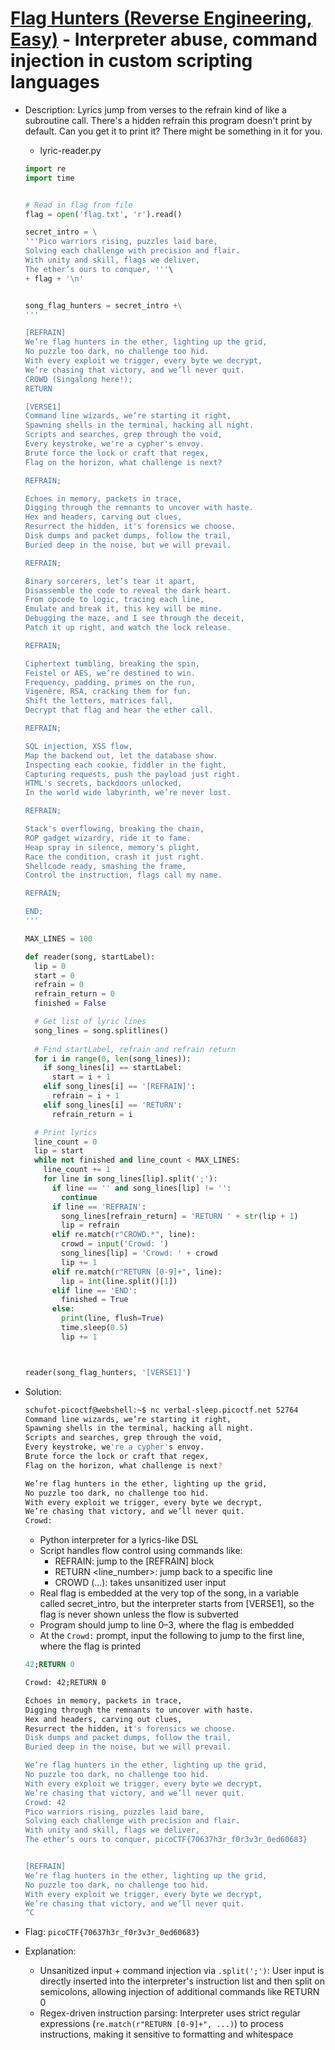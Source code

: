# [Flag Hunters (Reverse Engineering, Easy)](https://play.picoctf.org/practice/challenge/472) - Interpreter abuse, command injection in custom scripting languages

- Description: Lyrics jump from verses to the refrain kind of like a subroutine call. There's a hidden refrain this program doesn't print by default. Can you get it to print it? There might be something in it for you.
  - lyric-reader.py
  ```python
  import re
  import time
  
  
  # Read in flag from file
  flag = open('flag.txt', 'r').read()
  
  secret_intro = \
  '''Pico warriors rising, puzzles laid bare,
  Solving each challenge with precision and flair.
  With unity and skill, flags we deliver,
  The ether’s ours to conquer, '''\
  + flag + '\n'
  
  
  song_flag_hunters = secret_intro +\
  '''
  
  [REFRAIN]
  We’re flag hunters in the ether, lighting up the grid,
  No puzzle too dark, no challenge too hid.
  With every exploit we trigger, every byte we decrypt,
  We’re chasing that victory, and we’ll never quit.
  CROWD (Singalong here!);
  RETURN
  
  [VERSE1]
  Command line wizards, we’re starting it right,
  Spawning shells in the terminal, hacking all night.
  Scripts and searches, grep through the void,
  Every keystroke, we're a cypher's envoy.
  Brute force the lock or craft that regex,
  Flag on the horizon, what challenge is next?
  
  REFRAIN;
  
  Echoes in memory, packets in trace,
  Digging through the remnants to uncover with haste.
  Hex and headers, carving out clues,
  Resurrect the hidden, it's forensics we choose.
  Disk dumps and packet dumps, follow the trail,
  Buried deep in the noise, but we will prevail.
  
  REFRAIN;
  
  Binary sorcerers, let’s tear it apart,
  Disassemble the code to reveal the dark heart.
  From opcode to logic, tracing each line,
  Emulate and break it, this key will be mine.
  Debugging the maze, and I see through the deceit,
  Patch it up right, and watch the lock release.
  
  REFRAIN;
  
  Ciphertext tumbling, breaking the spin,
  Feistel or AES, we’re destined to win.
  Frequency, padding, primes on the run,
  Vigenère, RSA, cracking them for fun.
  Shift the letters, matrices fall,
  Decrypt that flag and hear the ether call.
  
  REFRAIN;
  
  SQL injection, XSS flow,
  Map the backend out, let the database show.
  Inspecting each cookie, fiddler in the fight,
  Capturing requests, push the payload just right.
  HTML's secrets, backdoors unlocked,
  In the world wide labyrinth, we’re never lost.
  
  REFRAIN;
  
  Stack's overflowing, breaking the chain,
  ROP gadget wizardry, ride it to fame.
  Heap spray in silence, memory's plight,
  Race the condition, crash it just right.
  Shellcode ready, smashing the frame,
  Control the instruction, flags call my name.
  
  REFRAIN;
  
  END;
  '''
  
  MAX_LINES = 100
  
  def reader(song, startLabel):
    lip = 0
    start = 0
    refrain = 0
    refrain_return = 0
    finished = False
  
    # Get list of lyric lines
    song_lines = song.splitlines()
    
    # Find startLabel, refrain and refrain return
    for i in range(0, len(song_lines)):
      if song_lines[i] == startLabel:
        start = i + 1
      elif song_lines[i] == '[REFRAIN]':
        refrain = i + 1
      elif song_lines[i] == 'RETURN':
        refrain_return = i
  
    # Print lyrics
    line_count = 0
    lip = start
    while not finished and line_count < MAX_LINES:
      line_count += 1
      for line in song_lines[lip].split(';'):
        if line == '' and song_lines[lip] != '':
          continue
        if line == 'REFRAIN':
          song_lines[refrain_return] = 'RETURN ' + str(lip + 1)
          lip = refrain
        elif re.match(r"CROWD.*", line):
          crowd = input('Crowd: ')
          song_lines[lip] = 'Crowd: ' + crowd
          lip += 1
        elif re.match(r"RETURN [0-9]+", line):
          lip = int(line.split()[1])
        elif line == 'END':
          finished = True
        else:
          print(line, flush=True)
          time.sleep(0.5)
          lip += 1
  
  
  
  reader(song_flag_hunters, '[VERSE1]')
  ```
- Solution:
  ```bash
  schufot-picoctf@webshell:~$ nc verbal-sleep.picoctf.net 52764
  Command line wizards, we’re starting it right,
  Spawning shells in the terminal, hacking all night.
  Scripts and searches, grep through the void,
  Every keystroke, we're a cypher's envoy.
  Brute force the lock or craft that regex,
  Flag on the horizon, what challenge is next?
  
  We’re flag hunters in the ether, lighting up the grid,
  No puzzle too dark, no challenge too hid.
  With every exploit we trigger, every byte we decrypt,
  We’re chasing that victory, and we’ll never quit.
  Crowd:
  ```
  - Python interpreter for a lyrics-like DSL
  - Script handles flow control using commands like:
    - REFRAIN: jump to the [REFRAIN] block
    - RETURN <line_number>: jump back to a specific line
    - CROWD (...): takes unsanitized user input
  - Real flag is embedded at the very top of the song, in a variable called secret_intro, but the interpreter starts from [VERSE1], so the flag is never shown unless the flow is subverted
  - Program should jump to line 0–3, where the flag is embedded
  - At the `Crowd:` prompt, input the following to jump to the first line, where the flag is printed
  
  ```sql
  42;RETURN 0
  ```
  
  ```bash
  Crowd: 42;RETURN 0
  
  Echoes in memory, packets in trace,
  Digging through the remnants to uncover with haste.
  Hex and headers, carving out clues,
  Resurrect the hidden, it's forensics we choose.
  Disk dumps and packet dumps, follow the trail,
  Buried deep in the noise, but we will prevail.
  
  We’re flag hunters in the ether, lighting up the grid,
  No puzzle too dark, no challenge too hid.
  With every exploit we trigger, every byte we decrypt,
  We’re chasing that victory, and we’ll never quit.
  Crowd: 42
  Pico warriors rising, puzzles laid bare,
  Solving each challenge with precision and flair.
  With unity and skill, flags we deliver,
  The ether’s ours to conquer, picoCTF{70637h3r_f0r3v3r_0ed60683}
  
  
  [REFRAIN]
  We’re flag hunters in the ether, lighting up the grid,
  No puzzle too dark, no challenge too hid.
  With every exploit we trigger, every byte we decrypt,
  We’re chasing that victory, and we’ll never quit.
  ^C
  ```
- Flag: `picoCTF{70637h3r_f0r3v3r_0ed60683}`
- Explanation:
  - Unsanitized input + command injection via `.split(';')`: User input is directly inserted into the interpreter's instruction list and then split on semicolons, allowing injection of additional commands like RETURN 0
  - Regex-driven instruction parsing: Interpreter uses strict regular expressions (`re.match(r"RETURN [0-9]+", ...)`) to process instructions, making it sensitive to formatting and whitespace
